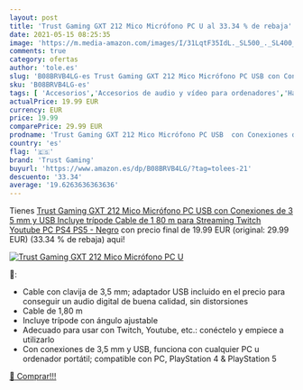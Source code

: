 ```yaml
---
layout: post
title: 'Trust Gaming GXT 212 Mico Micrófono PC U al 33.34 % de rebaja'
date: 2021-05-15 08:25:35
image: 'https://m.media-amazon.com/images/I/31LqtF35IdL._SL500_._SL400_.jpg'
comments: true
category: ofertas
author: 'tole.es'
slug: 'B08BRVB4LG-es Trust Gaming GXT 212 Mico Micrófono PC USB con Conexiones...'
sku: 'B08BRVB4LG-es'
tags: [ 'Accesorios','Accesorios de audio y vídeo para ordenadores','Hardware y juegos para PlayStation 5','Hardware y juegos para Xbox Series X y S','Informática','Micrófonos para informática','Videojuegos','ps4','ps5','trust gaming', ]
actualPrice: 19.99 EUR
currency: EUR
price: 19.99
comparePrice: 29.99 EUR
prodname: 'Trust Gaming GXT 212 Mico Micrófono PC USB  con Conexiones de 3 5 mm y USB  Incluye trípode  Cable de 1 80 m  para Streaming  Twitch  Youtube  PC  PS4  PS5 - Negro'
country: 'es'
flag: '🇪🇸'
brand: 'Trust Gaming'
buyurl: 'https://www.amazon.es/dp/B08BRVB4LG/?tag=tolees-21'
descuento: '33.34'
average: '19.6263636363636'
---
```


Tienes [Trust Gaming GXT 212 Mico Micrófono PC USB  con Conexiones de 3 5 mm y USB  Incluye trípode  Cable de 1 80 m  para Streaming  Twitch  Youtube  PC  PS4  PS5 - Negro](https://www.amazon.es/dp/B08BRVB4LG/?tag=tolees-21) con precio final de  19.99 EUR (original: 29.99 EUR) (33.34 %  de rebaja) aqui!

[![Trust Gaming GXT 212 Mico Micrófono PC U](https://m.media-amazon.com/images/I/31LqtF35IdL._SL500_._SL400_.jpg)](https://www.amazon.es/dp/B08BRVB4LG/?tag=tolees-21)

🔎:

- Cable con clavija de 3,5 mm; adaptador USB incluido en el precio para conseguir un audio digital de buena calidad, sin distorsiones
- Cable de 1,80 m
- Incluye trípode con ángulo ajustable
- Adecuado para usar con Twitch, Youtube, etc.: conéctelo y empiece a utilizarlo
- Con conexiones de 3,5 mm y USB, funciona con cualquier PC u ordenador portátil; compatible con PC, PlayStation 4 & PlayStation 5

[🛒 Comprar!!!](https://www.amazon.es/dp/B08BRVB4LG/?tag=tolees-21)
